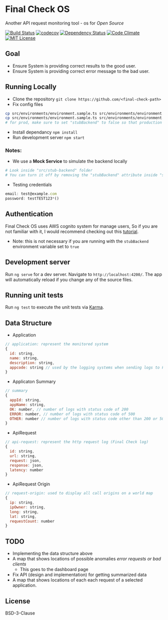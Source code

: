 # Final Check OS
Another API request monitoring tool - os for *Open Source*

[![Build Status][travis-image]][travis-url] [![codecov][codecov-image]][codecov-url] [![Dependency Status][dependency-image]][dependency-url] [![Code Climate][climate-image]][climate-url] [![MIT License][license-image]][license-url]

## Goal
* Ensure System is providing correct results to the good user.
* Ensure System is providing correct error message to the bad user.


## Running Locally

* Clone the repository `git clone https://github.com/<final-check-path>`
* Fix config files
```bash
cp src/environments/environment.sample.ts src/environments/environment.ts
cp src/environments/environment.sample.ts src/environments/environment.prod.ts
# for prod, make sure to set "stubBackend" to false so that production code uses real backend
```
* Install dependancy `npm install`
* Run development server `npm start`

### Notes:
* We use a **Mock Service** to simulate the backend locally
```bash
# Look inside "src/stub-backend" folder
# You can turn it off by removing the "stubBackend" attribute inside "src/environments/environment.ts" file
```
* Testing credentials
```javascript
email: test@example.com
password: testTEST123*()
```

## Authentication
Final Check OS uses AWS cognito system for manage users, So if you are not familiar with it, I would recommend checking out this [tutorial](https://github.com/awslabs/aws-serverless-workshops/tree/master/WebApplication/2_UserManagement).
* Note: this is not necessary if you are running with the `stubBackend` environment variable set to `true`

## Development server

Run `ng serve` for a dev server. Navigate to `http://localhost:4200/`. The app will automatically reload if you change any of the source files.

## Running unit tests

Run `ng test` to execute the unit tests via [Karma](https://karma-runner.github.io).

## Data Structure

* Application
```javascript
// application: represent the monitored system
{
  id: string,
  name: string,
  description: string,
  appcode: string // used by the logging systems when sending logs to Final Check backend
}
```

* Applicaton Summary
```javascript
// summary
{
  appId: string,
  appName: string,
  OK: number, // number of logs with status code of 200
  ERROR: number, // number of logs with status code of 500
  OTHER: number // number of logs with status code other than 200 or 500
}
```

* ApiRequest
```javascript
// api-request: represent the http request log (Final Check log)
{
  id: string,
  url: string,
  request: json,
  response: json,
  latency: number
}
```

* ApiRequest Origin
```javascript
// request-origin: used to display all call origins on a world map
{
  ip: string,
  ipOwner: string,
  long: string,
  lat: string,
  requestCount: number
}
```

## TODO
* Implementing the data structure above
* A map that shows locations of possible anomalies *error requests or bad clients* 
  * This goes to the dashboard page
* Fix API (design and implementation) for getting summarized data
* A map that shows locations of each each request of a selected application.


## License
BSD-3-Clause

[travis-image]: https://travis-ci.org/clearonline-org/final-check-os.svg?branch=master
[travis-url]: https://travis-ci.org/clearonline-org/final-check-os

[codecov-image]: https://codecov.io/gh/clearonline-org/final-check-os/branch/master/graph/badge.svg
[codecov-url]: https://codecov.io/gh/clearonline-org/final-check-os

[dependency-image]: https://gemnasium.com/badges/github.com/clearonline-org/final-check-os.svg?style=flat
[dependency-url]: https://gemnasium.com/github.com/clearonline-org/final-check-os

[climate-image]: https://codeclimate.com/github/clearonline-org/final-check-os/badges/gpa.svg
[climate-url]: https://codeclimate.com/github/clearonline-org/final-check-os

[license-image]: https://img.shields.io/badge/license-BSD--3--Clause-blue.svg?style=flat
[license-url]: LICENSE
